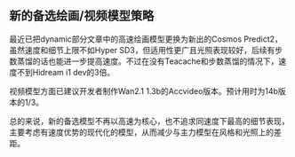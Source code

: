 ## 新的备选绘画/视频模型策略

最近已把dynamic部分文章中的高速绘画模型更换为新出的Cosmos Predict2，虽然速度和细节上限不如Hyper SD3，但适用性更广且光照表现较好，后续有步数蒸馏的话也能进一步提高速度。不过在没有Teacache和步数蒸馏的情况下，速度不到Hidream i1 dev的3倍。

视频模型方面已建议开发者制作Wan2.1 1.3b的Accvideo版本。预计用时为14b版本的1/3。

总的来说，新的备选模型不再以高速为核心，也不追求同速度下最高的细节表现，主要考虑有速度优势的现代化的模型，从而减少与主力模型在风格和光照上的差距。